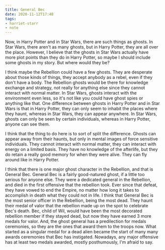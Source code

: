 ```yaml
---
title: General Bec
date: 2020-11-12T17:48
tags:
- harriet-starr
- note
---
```


Now, in Harry Potter and in Star Wars, there are such things as ghosts.
In Star Wars, there aren't as many ghosts, but in Harry Potter, they are
all over the place. However, I believe that the ghosts in Star Wars
actually have more plot points than they do in Harry Potter, so maybe I
should include some ghosts in my story. But where would they be?

I think maybe the Rebellion could have a few ghosts. They are desperate
about those kinds of things, they accept anybody as a rebel, even if
they don't have a body. The Rebellion ghosts would be there for
knowledge exchange and strategy, not really for anything else since they
cannot interact with normal matter. In Star Wars, ghosts interact with
the environment even less, so it's not like you could have ghost spies
or anything like that. One difference between ghosts in Harry Potter and
in Star Wars is that in Harry Potter, they can only seem to inhabit the
places where they haunt, whereas in Star Wars, they can appear anywhere.
In Star Wars, ghosts can only be seen by certain individuals, whereas in
Harry Potter, anyone can see them.

I think that the thing to do here is to sort of split the difference.
Ghosts can appear away from their haunts, but only in mental images of
force sensitive individuals. They cannot interact with normal matter,
they can interact with energy on a limited basis. They have no
knowledge of the afterlife, but they do retain a really good memory for
when they were alive. They can fly around like in Harry Potter.

I think that there is one major ghost character in the Rebellion, and
that is General Bec. General Bec is a fairly good-natured ghost, if a
little too serious for anyone else. They were a dedicated general in the
Rebellion, and died in the first offensive that the rebellion took. Ever
since that defeat, they have vowed to end the Empire, no matter how long
it takes to accomplish in death what they could not in life. I think
that General Bec is the most senior officer in the Rebellion, being the
most dead. They haunt their medal of valor that the rebellion made up on
the spot to celebrate Bec's death. Bec, child of Wil, would have been
the most decorated rebellion member if they stayed dead, but now they
have earned 3 more medals for valor. And, the ghost general has a
predilection for medals ceremonies, so they are the ones that award them
to the troops now. What started as a singular medal for a dead alien
became the start of many many awards ceremonies that Bec has instigated.
Nowadays, any major offensive has at least two medals awarded, mostly
posthumously, I'm afraid to say.
